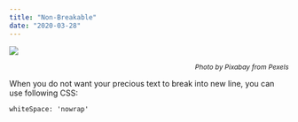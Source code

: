 ```yaml
---
title: "Non-Breakable"
date: "2020-03-28"
---
```


[![](https://i.imgur.com/tfarmht.jpg)](https://i.imgur.com/tfarmht.jpg)<p style="font-size: 12px; text-align: right">_Photo by Pixabay from Pexels_</p>

When you do not want your precious text to break into new line, you can use following CSS:

```
whiteSpace: 'nowrap' 
```